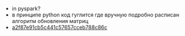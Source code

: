 - in pyspark?
- в принципе python код гуглится где вручную подробно расписан алгоритм обновления матриц
- [a2f87e91cb5c441c57657cceb788c86c](https://gist.github.com/tandav/a2f87e91cb5c441c57657cceb788c86c)

